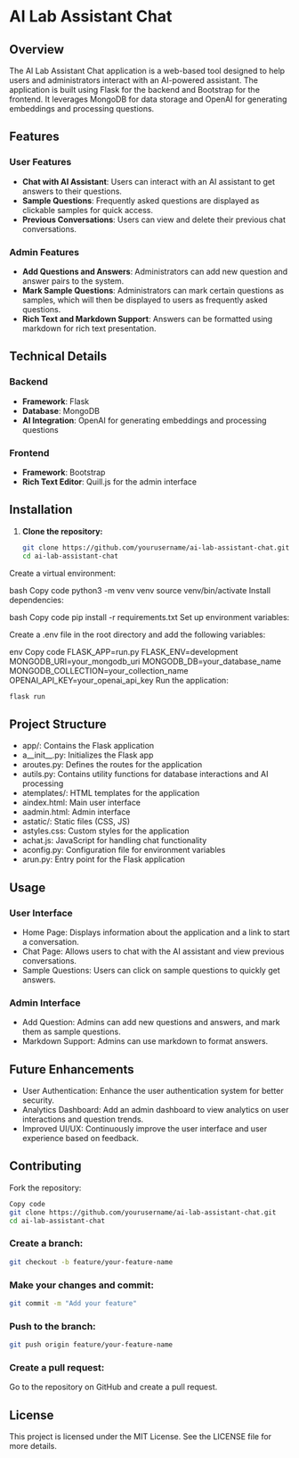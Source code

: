 # AI Lab Assistant Chat

## Overview

The AI Lab Assistant Chat application is a web-based tool designed to help users and administrators interact with an AI-powered assistant. The application is built using Flask for the backend and Bootstrap for the frontend. It leverages MongoDB for data storage and OpenAI for generating embeddings and processing questions.

## Features

### User Features

- **Chat with AI Assistant**: Users can interact with an AI assistant to get answers to their questions.
- **Sample Questions**: Frequently asked questions are displayed as clickable samples for quick access.
- **Previous Conversations**: Users can view and delete their previous chat conversations.

### Admin Features

- **Add Questions and Answers**: Administrators can add new question and answer pairs to the system.
- **Mark Sample Questions**: Administrators can mark certain questions as samples, which will then be displayed to users as frequently asked questions.
- **Rich Text and Markdown Support**: Answers can be formatted using markdown for rich text presentation.

## Technical Details

### Backend

- **Framework**: Flask
- **Database**: MongoDB
- **AI Integration**: OpenAI for generating embeddings and processing questions

### Frontend

- **Framework**: Bootstrap
- **Rich Text Editor**: Quill.js for the admin interface

## Installation

1. **Clone the repository:**

   ```bash
   git clone https://github.com/yourusername/ai-lab-assistant-chat.git
   cd ai-lab-assistant-chat

Create a virtual environment:

bash
Copy code
python3 -m venv venv
source venv/bin/activate
Install dependencies:

bash
Copy code
pip install -r requirements.txt
Set up environment variables:

Create a .env file in the root directory and add the following variables:

env
Copy code
FLASK_APP=run.py
FLASK_ENV=development
MONGODB_URI=your_mongodb_uri
MONGODB_DB=your_database_name
MONGODB_COLLECTION=your_collection_name
OPENAI_API_KEY=your_openai_api_key
Run the application:

```bash
flask run
```

## Project Structure
- app/: Contains the Flask application
- a__init__.py: Initializes the Flask app
- aroutes.py: Defines the routes for the application
- autils.py: Contains utility functions for database interactions and AI processing
- atemplates/: HTML templates for the application
- aindex.html: Main user interface
- aadmin.html: Admin interface
- astatic/: Static files (CSS, JS)
- astyles.css: Custom styles for the application
- achat.js: JavaScript for handling chat functionality
- aconfig.py: Configuration file for environment variables
- arun.py: Entry point for the Flask application

## Usage
### User Interface
- Home Page: Displays information about the application and a link to start a conversation.
- Chat Page: Allows users to chat with the AI assistant and view previous conversations.
- Sample Questions: Users can click on sample questions to quickly get answers.

### Admin Interface
- Add Question: Admins can add new questions and answers, and mark them as sample questions.
- Markdown Support: Admins can use markdown to format answers.

## Future Enhancements
- User Authentication: Enhance the user authentication system for better security.
- Analytics Dashboard: Add an admin dashboard to view analytics on user interactions and question trends.
- Improved UI/UX: Continuously improve the user interface and user experience based on feedback.

## Contributing

Fork the repository:

```bash
Copy code
git clone https://github.com/yourusername/ai-lab-assistant-chat.git
cd ai-lab-assistant-chat
```

### Create a branch:

```bash
git checkout -b feature/your-feature-name
```

### Make your changes and commit:

```bash
git commit -m "Add your feature"
```

### Push to the branch:

```bash
git push origin feature/your-feature-name
```

### Create a pull request:

Go to the repository on GitHub and create a pull request.

## License
This project is licensed under the MIT License. See the LICENSE file for more details.